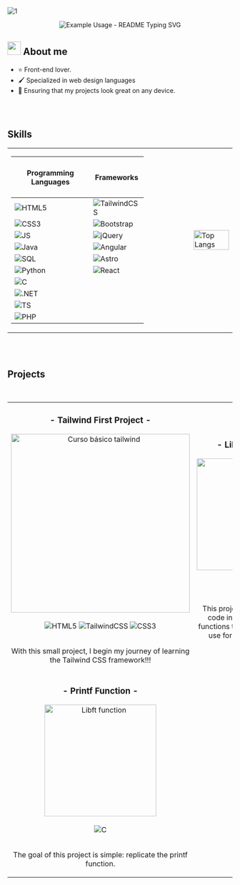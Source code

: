 ![1](https://github.com/pacomariano28/pacomariano28/assets/65359485/7862714a-8612-4ae4-8b9f-0db028325a6b)

<p align="center">
   <img src="https://readme-typing-svg.demolab.com/?lines=Welcome+to+my+github+:D;Hello+world+🌐&font=Fira%20Code&center=true&width=380&height=50&duration=4000&pause=1000" alt="Example Usage - README Typing SVG">
</p>

<!--![2](https://github.com/pacomariano28/pacomariano28/assets/65359485/ca1b6a8c-ba85-42ec-aed4-cb0ee658d306)-->


<h2><img src="https://raw.githubusercontent.com/MartinHeinz/MartinHeinz/master/wave.gif" width="30px"> About me</h2>
<ul>
  <li>⭐ Front-end lover.</li>
  <li>🖌 Specialized in web design languages</li>
  <li>📲 Ensuring that my projects look great on any device.</li>
</ul>

<br><br>

<h2>Skills</h2>
<table align="center">
   <td>
      <table width="100">
        <thead>
          <tr>
            <th><h4>Programming Languages</h4></th>
            <th><h4>Frameworks</h4></th>
          </tr>
        </thead>
        <tbody>
          <tr>
              <td><img src="https://img.shields.io/badge/html5-%23E34F26.svg?style=for-the-badge&logo=html5&logoColor=white" alt="HTML5"></td>
              <td><img src="https://img.shields.io/badge/tailwindcss-%2338B2AC.svg?style=for-the-badge&logo=tailwind-css&logoColor=white" alt="TailwindCSS"></td>  
          </tr>
          <tr>
              <td><img src="https://img.shields.io/badge/css3-%231572B6.svg?style=for-the-badge&logo=css3&logoColor=white" alt="CSS3"></td>
              <td><img src="https://img.shields.io/badge/bootstrap-%238511FA.svg?style=for-the-badge&logo=bootstrap&logoColor=white" alt="Bootstrap"></td>  
          </tr>
          <tr>
              <td><img src="https://img.shields.io/badge/javascript-%23323330.svg?style=for-the-badge&logo=javascript&logoColor=%23F7DF1E" alt="JS"></td>
              <td><img src="https://img.shields.io/badge/jquery-%230769AD.svg?style=for-the-badge&logo=jquery&logoColor=white" alt="jQuery"></td>
          </tr>
          <tr>
              <td><img src="https://img.shields.io/badge/java-%23ED8B00.svg?style=for-the-badge&logo=openjdk&logoColor=white" alt="Java"></td>
              <td><img src="https://img.shields.io/badge/angular-%23DD0031.svg?style=for-the-badge&logo=angular&logoColor=white" alt="Angular"></td>  
          </tr>
          <tr>
              <td><img src="https://img.shields.io/badge/mysql-4479A1.svg?style=for-the-badge&logo=mysql&logoColor=white" alt="SQL"></td>
              <td><img src="https://img.shields.io/badge/astro-%232C2052.svg?style=for-the-badge&logo=astro&logoColor=white" alt="Astro"></td>  
          </tr>
          <tr>
              <td><img src="https://img.shields.io/badge/python-3670A0?style=for-the-badge&logo=python&logoColor=ffdd54" alt="Python"></td>
              <td><img src="https://img.shields.io/badge/react-%2320232a.svg?style=for-the-badge&logo=react&logoColor=%2361DAFB" alt="React"></td>
          </tr>
          <tr>
              <td><img src="https://img.shields.io/badge/c-%2300599C.svg?style=for-the-badge&logo=c&logoColor=white" alt="C"></td>
          </tr>
          <tr>
              <td><img src="https://img.shields.io/badge/.NET-5C2D91?style=for-the-badge&logo=.net&logoColor=white" alt=".NET"></td>
          </tr>
          <tr>
              <td><img src="https://img.shields.io/badge/typescript-%23007ACC.svg?style=for-the-badge&logo=typescript&logoColor=white" alt="TS"></td>
          </tr>
          <tr>
              <td><img src="https://img.shields.io/badge/php-%23777BB4.svg?style=for-the-badge&logo=php&logoColor=white" alt="PHP"></td>
          </tr>
        </tbody>
      </table>
   </td>
   <td></td>
   <td></td>
   <td></td>
   <td></td>
   <td></td>
   <td></td>
   <td>
      <a href="https://github.com/pacomariano28">
          <img src="https://github-readme-stats.vercel.app/api/top-langs/?username=pacomariano28&layout=donut-vertical&theme=midnight-purple" width="100%" alt="Top Langs">
      </a>
   </td>
</table>

<br><br>

<h2>Projects</h2>

<br>

<table align="center">
   <tr>
      <td width="50%">
         <h3 align="center"> - Tailwind First Project - </h3>
         <div align="center">
            <a href="https://github.com/pacomariano28/Primer-proyecto-TailwindCSS" target="_blank"><img src="https://vabadus.es/images/cache/imagen_nodo/images/articulos/64b524021adc5990918944.png" width="400" alt="Curso básico tailwind"></a>
            <br><br>
            <div>
               <img src="https://img.shields.io/badge/html5-%23E34F26.svg?style=for-the-badge&logo=html5&logoColor=white" alt="HTML5">
               <img src="https://img.shields.io/badge/tailwindcss-%2338B2AC.svg?style=for-the-badge&logo=tailwind-css&logoColor=white" alt="TailwindCSS">
               <img src="https://img.shields.io/badge/css3-%231572B6.svg?style=for-the-badge&logo=css3&logoColor=white" alt="CSS3">
            </div>
            <br>
            <p>With this small project, I begin my journey of learning the Tailwind CSS framework!!!</p>
         </div>        
      </td>
      <td width="50%">
         <h3 align="center"> - Libft Function - </h3>
         <div align="center">
            <a href="https://github.com/pacomariano28/42_libft_frmarian" target="_blank"><img src="https://yt3.googleusercontent.com/jTHz_JED3LJ-gVTRnhnrqs-2rmqwh39CmcDZmAe2ojbD3_jO-UqHf5moNnM0e8bEVRMAwrWsjw=s900-c-k-c0x00ffffff-no-rj" width="250" height="auto" alt="Libft function"></a>
            <br><br>
            <div> 
               <img src="https://img.shields.io/badge/c-%2300599C.svg?style=for-the-badge&logo=c&logoColor=white" alt="C">
            </div>
            <br>
            <p>This project aims to make you code in C a library of usual functions that you will be able to use for your next projects.</p>
         </div>        
      </td>
   </tr>
   <tr>
      <td width="50%">
         <h3 align="center"> - Printf Function - </h3>
         <div align="center">
            <a href="https://github.com/pacomariano28/42_printf_frmarian" target="_blank"><img src="https://yt3.googleusercontent.com/jTHz_JED3LJ-gVTRnhnrqs-2rmqwh39CmcDZmAe2ojbD3_jO-UqHf5moNnM0e8bEVRMAwrWsjw=s900-c-k-c0x00ffffff-no-rj" width="250" height="auto" alt="Libft function"></a>
            <br><br>
            <div> 
               <img src="https://img.shields.io/badge/c-%2300599C.svg?style=for-the-badge&logo=c&logoColor=white" alt="C">
            </div>
            <br>
            <p>The goal of this project is simple: replicate the printf function.</p>
         </div>        
      </td>
   </tr>
</table>


